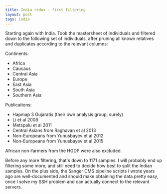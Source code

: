 ```yaml
---
title: India redux - first filtering
layout: post
tags: india
---
```


Starting again with India. Took the mastersheet of individuals and filtered down to the following set of individuals, after pruning all known relatives and duplicates according to the relevant columns:

Continents:

* Africa
* Caucaus
* Central Asia
* Europe
* East Asia
* South Asia
* Southern Asia

Publications:

* Hapmap 3 Gujaratis (their own analysis group, surely)
* Li et al 2008
* Metspalu et al 2011
* Central Asians from Raghavan et al 2013
* Non-Europeans from Yunusbayev et al 2012
* Non-Europeans from Yunusbayev et al 2015

African non-farmers from the HGDP were also excluded.

Before any more filtering, that's down to 1171 samples. I will probably end up filtering some more, and still need to decide how best to split the Indian samples. On the plus side, the Sanger CMS pipeline scripts I wrote years ago are well-documented and should make obtaining the data pretty easy, once I solve my SSH problem and can actually connect to the relevant servers. 
